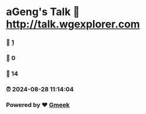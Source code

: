 # aGeng's Talk :link: http://talk.wgexplorer.com 
### :page_facing_up: [1](http://talk.wgexplorer.com/tag.html) 
### :speech_balloon: 0 
### :hibiscus: 14 
### :alarm_clock: 2024-08-28 11:14:04 
### Powered by :heart: [Gmeek](https://github.com/Meekdai/Gmeek)
